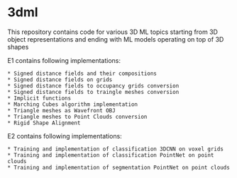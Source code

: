 # 3dml
This repository contains code for various 3D ML topics starting from 3D object representations and ending with ML models operating on top of 3D shapes 

E1 contains following implementations:


    * Signed distance fields and their compositions 
    * Signed distance fields on grids
    * Signed distance fields to occupancy grids conversion 
    * Signed distance fields to traingle meshes conversion 
    * Implicit functions
    * Marching Cubes algorithm implementation 
    * Triangle meshes as Wavefront OBJ
    * Triangle meshes to Point Clouds conversion 
    * Rigid Shape Alignment 
    
 
E2 contains following implementations:


    * Training and implementation of classification 3DCNN on voxel grids 
    * Training and implementation of classification PointNet on point clouds
    * Training and implementation of segmentation PointNet on point clouds
